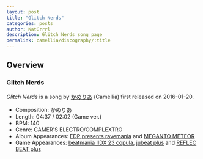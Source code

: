 ```yaml
---
layout: post
title: "Glitch Nerds"
categories: posts
author: KatGrrrl
description: Glitch Nerds song page
permalink: camellia/discography/:title
---
```


## Overview

### Glitch Nerds

*Glitch Nerds* is a song by [かめりあ](/camellia) (Camellia) first released on 2016-01-20.

* Composition: かめりあ
* Length: 04:37 / 02:02 (Game ver.)
* BPM: 140
* Genre: GAMER'S ELECTRO/COMPLEXTRO
* Album Appearances: [EDP presents ravemania](https://web.archive.org/web/20180722134722/https://exittunes.com/detail/qwce-00524.html) and [MEGANTO METEOR](<{% link postsInclude/_posts/camellia/albums/MEGANTO-METEOR/2023-12-21-MEGANTO-METEOR.md %}>)
* Game Appearances: [beatmania IIDX 23 copula](https://remywiki.com/AC_copula), [jubeat plus](https://remywiki.com/CS_jb_plus) and [REFLEC BEAT plus](https://remywiki.com/CS_RB_plus)
